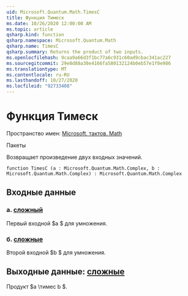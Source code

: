 ```yaml
---
uid: Microsoft.Quantum.Math.TimesC
title: Функция Тимеск
ms.date: 10/26/2020 12:00:00 AM
ms.topic: article
qsharp.kind: function
qsharp.namespace: Microsoft.Quantum.Math
qsharp.name: TimesC
qsharp.summary: Returns the product of two inputs.
ms.openlocfilehash: 9caa9a66d3f1bc77a6c931c60ad9cbac341ac227
ms.sourcegitcommit: 29e0d88a30e4166fa580132124b0eb57e1f0e986
ms.translationtype: MT
ms.contentlocale: ru-RU
ms.lasthandoff: 10/27/2020
ms.locfileid: "92733408"
---
```

# <a name="timesc-function"></a>Функция Тимеск

Пространство имен: [Microsoft. тактов. Math](xref:Microsoft.Quantum.Math)

Пакеты [](https://nuget.org/packages/)


Возвращает произведение двух входных значений.

```qsharp
function TimesC (a : Microsoft.Quantum.Math.Complex, b : Microsoft.Quantum.Math.Complex) : Microsoft.Quantum.Math.Complex
```


## <a name="input"></a>Входные данные

### <a name="a--complex"></a>а. [сложный](xref:Microsoft.Quantum.Math.Complex)

Первый входной $a $ для умножения.


### <a name="b--complex"></a>б. [сложные](xref:Microsoft.Quantum.Math.Complex)

Второй входной $b $ для умножения.



## <a name="output--complex"></a>Выходные данные: [сложные](xref:Microsoft.Quantum.Math.Complex)

Продукт $a \тимес b $.